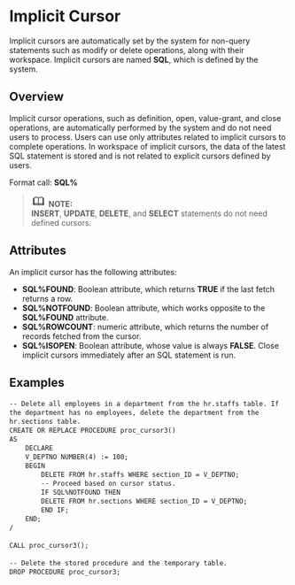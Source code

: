 # Implicit Cursor<a name="EN-US_TOPIC_0245374635"></a>

Implicit cursors are automatically set by the system for non-query statements such as modify or delete operations, along with their workspace. Implicit cursors are named  **SQL**, which is defined by the system.

## Overview<a name="en-us_topic_0237122245_en-us_topic_0059778352_s2cdd131c90024828a55b72311ceb5476"></a>

Implicit cursor operations, such as definition, open, value-grant, and close operations, are automatically performed by the system and do not need users to process. Users can use only attributes related to implicit cursors to complete operations. In workspace of implicit cursors, the data of the latest SQL statement is stored and is not related to explicit cursors defined by users.

Format call:  **SQL%**

>![](public_sys-resources/icon-note.gif) **NOTE:**   
>**INSERT**,  **UPDATE**,  **DELETE**, and  **SELECT**  statements do not need defined cursors.  

## Attributes<a name="en-us_topic_0237122245_en-us_topic_0059778352_sbc470b788a0c40af9e3f1dcf2d963894"></a>

An implicit cursor has the following attributes:

-   **SQL%FOUND**: Boolean attribute, which returns  **TRUE**  if the last fetch returns a row.
-   **SQL%NOTFOUND**: Boolean attribute, which works opposite to the  **SQL%FOUND**  attribute.
-   **SQL%ROWCOUNT**: numeric attribute, which returns the number of records fetched from the cursor.
-   **SQL%ISOPEN**: Boolean attribute, whose value is always  **FALSE**. Close implicit cursors immediately after an SQL statement is run.

## Examples<a name="en-us_topic_0237122245_en-us_topic_0059778352_s56d5099e16904d0bb9800bc6a8acf21c"></a>

```
-- Delete all employees in a department from the hr.staffs table. If the department has no employees, delete the department from the hr.sections table.
CREATE OR REPLACE PROCEDURE proc_cursor3() 
AS 
    DECLARE
    V_DEPTNO NUMBER(4) := 100;
    BEGIN
        DELETE FROM hr.staffs WHERE section_ID = V_DEPTNO;
        -- Proceed based on cursor status.
        IF SQL%NOTFOUND THEN
        DELETE FROM hr.sections WHERE section_ID = V_DEPTNO;
        END IF;
    END;
/

CALL proc_cursor3();

-- Delete the stored procedure and the temporary table.
DROP PROCEDURE proc_cursor3;
```

